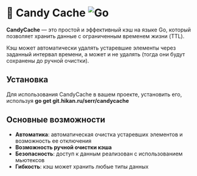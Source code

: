 # :candy: Candy Cache  ![Go](https://img.shields.io/badge/go-%2300ADD8.svg?style=for-the-badge&logo=go&logoColor=white)

**CandyCache** — это простой и эффективный кэш на языке Go, который позволяет хранить данные с ограниченным временем жизни (TTL). 

Кэш может автоматически удалять устаревшие элементы через заданный интервал времени, а может и не удалять (тогда они будут сохранены до ручной очистки).

## Установка

Для использования CandyCache в вашем проекте, установить его, используя **go get git.hikan.ru/serr/candycache** 

## Основные возможности

- **Автоматика**: автоматическая очистка устаревших элементов и возможность ее отключения
- **Возможность ручной очистки кэша**
- **Безопасность**: доступ к данным реализован с использованием мьютексов
- **Гибкость**: кэш может хранить любые типы данных